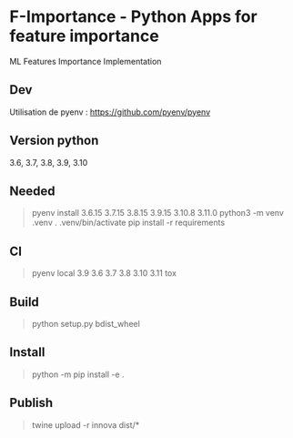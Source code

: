 # F-Importance - Python Apps for feature importance

ML Features Importance Implementation

## Dev

Utilisation de pyenv : https://github.com/pyenv/pyenv

## Version python

3.6, 3.7, 3.8, 3.9, 3.10

## Needed

> pyenv install 3.6.15 3.7.15 3.8.15 3.9.15 3.10.8 3.11.0
> python3 -m venv .venv
> . .venv/bin/activate
> pip install -r requirements

## CI

> pyenv local 3.9 3.6 3.7 3.8 3.10 3.11
> tox

## Build

> python setup.py bdist_wheel

## Install

> python -m pip install -e .

## Publish

> twine upload -r innova dist/*
